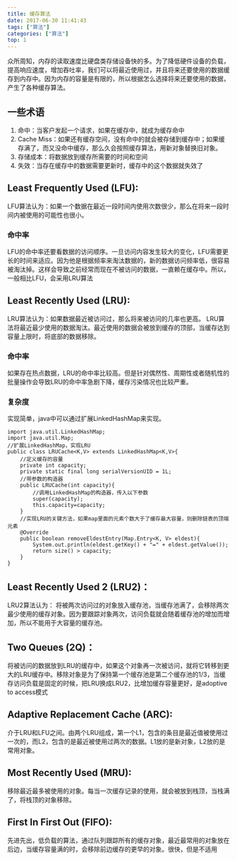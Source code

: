 ```yaml
---
title: 缓存算法
date: 2017-06-30 11:41:43
tags: ["算法"]
categories: ["算法"]
top: 1
---
```



众所周知，内存的读取速度比硬盘类存储设备快的多。为了降低硬件设备的负载，提高响应速度，增加吞吐率，我们可以将最近使用过，并且将来还要使用的数据缓存到内存中。因为内存的容量是有限的，所以根据怎么选择将来还要使用的数据，产生了各种缓存算法。

## 一些术语
1. 命中：当客户发起一个请求，如果在缓存中，就成为缓存命中
2. Cache Miss：如果还有缓存空间，没有命中的就会被存储到缓存中；如果缓存满了，而又没命中缓存，那么久会按照缓存算法，用新对象替换旧对象。
3. 存储成本：将数据放到缓存所需要的时间和空间
4. 失效：当存在缓存中的数据需要更新时，缓存中的这个数据就失效了


## Least Frequently Used (LFU):
LFU算法认为：如果一个数据在最近一段时间内使用次数很少，那么在将来一段时间内被使用的可能性也很小。
### 命中率
LFU的命中率还要看数据的访问顺序。一旦访问内容发生较大的变化，LFU需要更长的时间来适应。因为他是根据频率来淘汰数据的，新的数据访问频率低，很容易被淘汰掉。这样会导致之前经常而现在不被访问的数据，一直赖在缓存中。所以，一般相比LFU，会采用LRU算法

<!-- more -->
## Least Recently Used (LRU):
LRU算法认为：如果数据最近被访问过，那么将来被访问的几率也更高。 LRU算法将最近最少使用的数据淘汰。最近使用的数据会被放到缓存的顶部，当缓存达到容量上限时，将底部的数据移除。
### 命中率
如果存在热点数据，LRU的命中率比较高。但是针对偶然性、周期性或者随机性的批量操作会导致LRU的命中率急剧下降，缓存污染情况也比较严重。
### 复杂度
实现简单，java中可以通过扩展LinkedHashMap来实现。
```
import java.util.LinkedHashMap;
import java.util.Map;
//扩展LinkedHashMap，实现LRU
public class LRUCache<K,V> extends LinkedHashMap<K,V>{
    //定义缓存的容量
    private int capacity;
    private static final long serialVersionUID = 1L;
    //带参数的构造器
    public LRUCache(int capacity){
        //调用LinkedHashMap的构造器，传入以下参数
        super(capacity);
        this.capacity=capacity;
    }
    //实现LRU的关键方法，如果map里面的元素个数大于了缓存最大容量，则删除链表的顶端元素
    @Override
    public boolean removeEldestEntry(Map.Entry<K, V> eldest){
        System.out.println(eldest.getKey() + "=" + eldest.getValue());
        return size() > capacity;
    }
}
```

## Least Recently Used 2 (LRU2)：
LRU2算法认为：
将被两次访问过的对象放入缓存池，当缓存池满了，会移除两次最少使用的缓存对象。因为要跟踪对象两次，访问负载就会随着缓存池的增加而增加，所以不能用于大容量的缓存池。
## Two Queues (2Q)：
将被访问的数据放到LRU的缓存中，如果这个对象再一次被访问，就将它转移到更大的LRU缓存中。移除对象是为了保持第一个缓存池是第二个缓存池的1/3，当缓存访问负载是固定的时候，把LRU换成LRU2，比增加缓存容量更好，是adoptive to access模式
## Adaptive Replacement Cache (ARC):
介于LRU和LFU之间。由两个LRU组成，第一个L1，包含的条目是最近值被使用过一次的，而L2，包含的是最近被使用过两次的数据。L1放的是新对象，L2放的是常用对象。
## Most Recently Used (MRU):
移除最近最多被使用的对象。每当一次缓存记录的使用，就会被放到栈顶，当栈满了，将栈顶的对象移除。
## First In First Out (FIFO):
先进先出，低负载的算法，通过队列跟踪所有的缓存对象，最近最常用的对象放在后边，当缓存容量满的时，会移除前边缓存的更早的对象。很快，但是不适用
